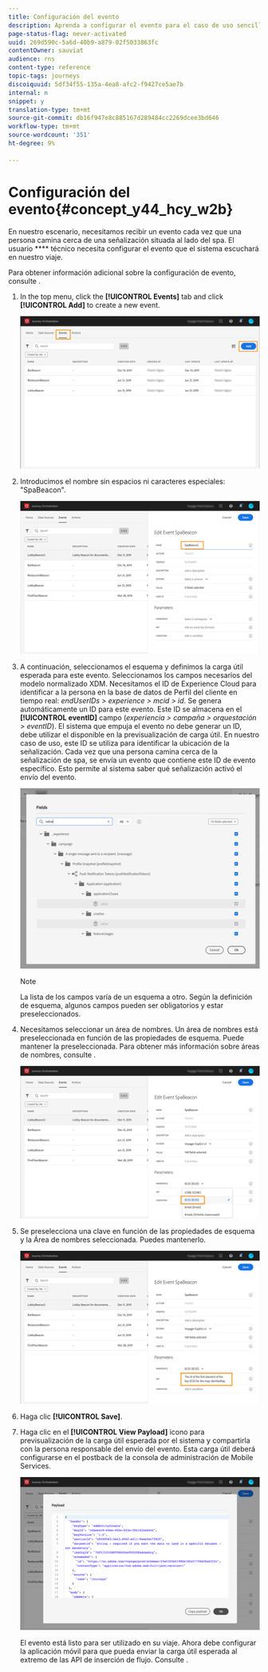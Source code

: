 ```yaml
---
title: Configuración del evento
description: Aprenda a configurar el evento para el caso de uso sencillo del viaje
page-status-flag: never-activated
uuid: 269d590c-5a6d-40b9-a879-02f5033863fc
contentOwner: sauviat
audience: rns
content-type: reference
topic-tags: journeys
discoiquuid: 5df34f55-135a-4ea8-afc2-f9427ce5ae7b
internal: n
snippet: y
translation-type: tm+mt
source-git-commit: db16f947e8c885167d289484cc2269dcee3bd646
workflow-type: tm+mt
source-wordcount: '351'
ht-degree: 9%

---
```



# Configuración del evento{#concept_y44_hcy_w2b}

En nuestro escenario, necesitamos recibir un evento cada vez que una persona camina cerca de una señalización situada al lado del spa. El usuario **** técnico necesita configurar el evento que el sistema escuchará en nuestro viaje.

Para obtener información adicional sobre la configuración de evento, consulte [](../event/about-events.md).

1. In the top menu, click the **[!UICONTROL Events]** tab and click **[!UICONTROL Add]** to create a new event.

   ![](../assets/journeyuc1_1.png)

1. Introducimos el nombre sin espacios ni caracteres especiales: &quot;SpaBeacon&quot;.

   ![](../assets/journeyuc1_2.png)

1. A continuación, seleccionamos el esquema y definimos la carga útil esperada para este evento. Seleccionamos los campos necesarios del modelo normalizado XDM. Necesitamos el ID de Experience Cloud para identificar a la persona en la base de datos de Perfil del cliente en tiempo real: _endUserIDs > experience > mcid > id_. Se genera automáticamente un ID para este evento. Este ID se almacena en el **[!UICONTROL eventID]** campo (_experiencia > campaña > orquestación > eventID_). El sistema que empuja el evento no debe generar un ID, debe utilizar el disponible en la previsualización de carga útil. En nuestro caso de uso, este ID se utiliza para identificar la ubicación de la señalización. Cada vez que una persona camina cerca de la señalización de spa, se envía un evento que contiene este ID de evento específico. Esto permite al sistema saber qué señalización activó el envío del evento.

   ![](../assets/journeyuc1_3.png)

   >[!NOTE]
   >
   >La lista de los campos varía de un esquema a otro. Según la definición de esquema, algunos campos pueden ser obligatorios y estar preseleccionados.

1. Necesitamos seleccionar un área de nombres. Un área de nombres está preseleccionada en función de las propiedades de esquema. Puede mantener la preseleccionada. Para obtener más información sobre áreas de nombres, consulte [](../event/selecting-the-namespace.md).

   ![](../assets/journeyuc1_6.png)

1. Se preselecciona una clave en función de las propiedades de esquema y la Área de nombres seleccionada. Puedes mantenerlo.

   ![](../assets/journeyuc1_5.png)

1. Haga clic **[!UICONTROL Save]**.

1. Haga clic en el **[!UICONTROL View Payload]** icono para previsualización de la carga útil esperada por el sistema y compartirla con la persona responsable del envío del evento. Esta carga útil deberá configurarse en el postback de la consola de administración de Mobile Services.

   ![](../assets/journeyuc1_7.png)

   El evento está listo para ser utilizado en su viaje. Ahora debe configurar la aplicación móvil para que pueda enviar la carga útil esperada al extremo de las API de inserción de flujo. Consulte [](../event/additional-steps-to-send-events-to-journey-orchestration.md).